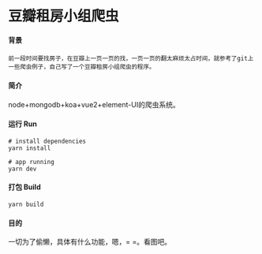 豆瓣租房小组爬虫
===========================

#### 背景

```
前一段时间要找房子，在豆瓣上一页一页的找，一页一页的翻太麻烦太占时间，就参考了git上一些爬虫例子，自己写了一个豆瓣租房小组爬虫的程序。
```

#### 简介
node+mongodb+koa+vue2+element-UI的爬虫系统。

#### 运行 Run
```
# install dependencies
yarn install

# app running
yarn dev
```

#### 打包 Build
```
yarn build
```

#### 目的
一切为了偷懒，具体有什么功能，嗯，= =。看图吧。